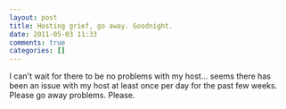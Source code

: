 ```yaml
---
layout: post
title: Hosting grief, go away. Goodnight.
date: 2011-05-03 11:33
comments: true
categories: []
---
```

<div class='posterous_autopost'><p>I can't wait for there to be no problems with my host... seems there has been an issue with my host at least once per day for the past few weeks. Please go away problems. Please.</p></div>
